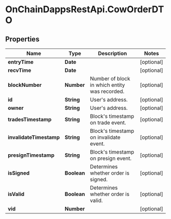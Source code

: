 # OnChainDappsRestApi.CowOrderDTO

## Properties

Name | Type | Description | Notes
------------ | ------------- | ------------- | -------------
**entryTime** | **Date** |  | [optional] 
**recvTime** | **Date** |  | [optional] 
**blockNumber** | **Number** | Number of block in which entity was recorded. | [optional] 
**id** | **String** | User&#39;s address. | [optional] 
**owner** | **String** | User&#39;s address. | [optional] 
**tradesTimestamp** | **String** | Block&#39;s timestamp on trade event. | [optional] 
**invalidateTimestamp** | **String** | Block&#39;s timestamp on invalidate event. | [optional] 
**presignTimestamp** | **String** | Block&#39;s timestamp on presign event. | [optional] 
**isSigned** | **Boolean** | Determines whether order is signed. | [optional] 
**isValid** | **Boolean** | Determines whether order is valid. | [optional] 
**vid** | **Number** |  | [optional] 


